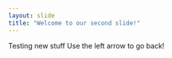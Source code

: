 ```yaml
---
layout: slide
title: "Welcome to our second slide!"
---
```

Testing new stuff
Use the left arrow to go back!
